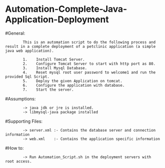 # Automation-Complete-Java-Application-Deployment

#General:

            This is an automation script to do the following process and result in a complete deployment of a petclinic application (a simple java web application).
          
            1.    Install Tomcat Server.
            2.    Configure Tomcat Server to start with http port as 80.
            3.    Install Mysql Database.
            4.    Reset mysql root user password to welcome1 and run the provided Sql Script.
            5.    Deploy the given Application on tomcat.
            6.    Configure the application with database.
            7.    Start the server.

#Assumptions:

            -> java jdk or jre is installed.
            -> libmysql-java package installed

#Supporting Files:
            
            -> server.xml :- Contains the database server and connection information
            -> web.xml    :- Contains the application specific information

#How to:

            -> Run Automation_Script.sh in the deployment servers with root access.
